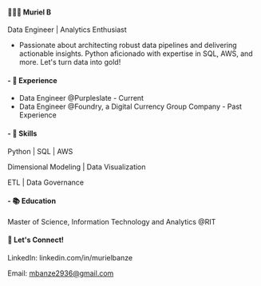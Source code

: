 #### 👩🏻‍💻 Muriel B
Data Engineer | Analytics Enthusiast

- Passionate about architecting robust data pipelines and delivering actionable insights. Python aficionado with expertise in SQL, AWS, and more. Let's turn data into gold!

#### - 💼 Experience
- Data Engineer @Purpleslate - Current
- Data Engineer @Foundry, a Digital Currency Group Company - Past Experience

#### - 🚀 Skills
Python | SQL | AWS

Dimensional Modeling | Data Visualization

ETL | Data Governance

#### - 📚 Education
Master of Science, Information Technology and Analytics @RIT

#### 💬 Let's Connect!
LinkedIn: linkedin.com/in/murielbanze

Email: mbanze2936@gmail.com
